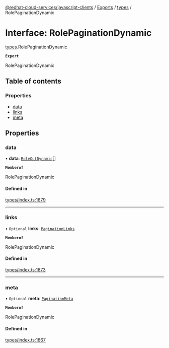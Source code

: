 [@redhat-cloud-services/javascript-clients](../README.md) / [Exports](../modules.md) / [types](../modules/types.md) / RolePaginationDynamic

# Interface: RolePaginationDynamic

[types](../modules/types.md).RolePaginationDynamic

**`Export`**

RolePaginationDynamic

## Table of contents

### Properties

- [data](types.RolePaginationDynamic.md#data)
- [links](types.RolePaginationDynamic.md#links)
- [meta](types.RolePaginationDynamic.md#meta)

## Properties

### data

• **data**: [`RoleOutDynamic`](types.RoleOutDynamic.md)[]

**`Memberof`**

RolePaginationDynamic

#### Defined in

[types/index.ts:1879](https://github.com/RedHatInsights/javascript-clients/blob/main/packages/rbac/types/index.ts#L1879)

___

### links

• `Optional` **links**: [`PaginationLinks`](types.PaginationLinks.md)

**`Memberof`**

RolePaginationDynamic

#### Defined in

[types/index.ts:1873](https://github.com/RedHatInsights/javascript-clients/blob/main/packages/rbac/types/index.ts#L1873)

___

### meta

• `Optional` **meta**: [`PaginationMeta`](types.PaginationMeta.md)

**`Memberof`**

RolePaginationDynamic

#### Defined in

[types/index.ts:1867](https://github.com/RedHatInsights/javascript-clients/blob/main/packages/rbac/types/index.ts#L1867)
